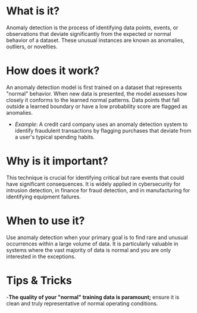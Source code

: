 # What is it?
Anomaly detection is the process of identifying data points, events, or observations that deviate significantly from the expected or normal behavior of a dataset. These unusual instances are known as anomalies, outliers, or novelties.

# How does it work?
An anomaly detection model is first trained on a dataset that represents "normal" behavior. When new data is presented, the model assesses how closely it conforms to the learned normal patterns. Data points that fall outside a learned boundary or have a low probability score are flagged as anomalies.

- *Example*: A credit card company uses an anomaly detection system to identify fraudulent transactions by flagging purchases that deviate from a user's typical spending habits.

# Why is it important?
This technique is crucial for identifying critical but rare events that could have significant consequences. It is widely applied in cybersecurity for intrusion detection, in finance for fraud detection, and in manufacturing for identifying equipment failures.

# When to use it?
Use anomaly detection when your primary goal is to find rare and unusual occurrences within a large volume of data. It is particularly valuable in systems where the vast majority of data is normal and you are only interested in the exceptions.

# Tips & Tricks
-**The quality of your "normal" training data is paramount;** ensure it is clean and truly representative of normal operating conditions.